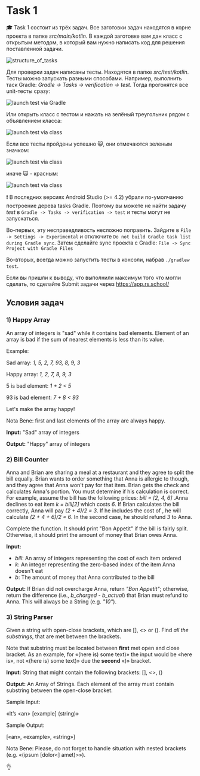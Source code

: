 # Task 1
:mortar_board: Task 1 состоит из трёх задач. Все заготовки задач находятся в корне проекта в папке *src/main/kotlin*. В каждой заготовке вам дан класс с открытым методом, в который вам нужно написать код для решения поставленной задачи.

<img alt="structure_of_tasks" src="/images/img_1.png" />

Для проверки задач написаны тесты. Находятся в папке *src/test/kotlin*. Тесты можно запускать разными способами. Например, выполнить таск Gradle: *Gradle -> Tasks -> verification -> test*. Тогда прогонятся все unit-тесты сразу:

<img alt="launch test via Gradle" src="/images/img_5.PNG" />

Или открыть класс с тестом и нажать на зелёный треугольник рядом с объявлением класса:

<img alt="launch test via class" src="/images/img_4.PNG" />

Если все тесты пройдены успешно :smiley_cat:, они отмечаются зеленым значком:

<img alt="launch test via class" src="/images/img_2.PNG" />

иначе :scream_cat: - красным:

<img alt="launch test via class" src="/images/img_3.PNG" />

:exclamation: В последних версиях Android Studio (>= 4.2) убрали по-умолчанию построение дерева tasks Gradle. Поэтому вы можете не найти задачу *test* в `Gradle -> Tasks -> verification -> test` и тесты могут не запускаться. 

Во-первых, эту несправедливость несложно поправить. Зайдите в `File -> Settings -> Experimental` и отключите `Do not build Gradle task list during Gradle sync`. Затем сделайте sync проекта с Gradle: `File -> Sync Project with Gradle Files`

Во-вторых, всегда можно запустить тесты в консоли, набрав `./gradlew test`. 

Если вы пришли к выводу, что выполнили максимум того что могли сделать, то сделайте Submit задачи через 
https://app.rs.school/


## Условия задач

### 1) Happy Array

An array of integers is "sad" while it contains bad elements.
Element of an array is bad if the sum of nearest elements is less
than its value.

Example:

Sad array: *1, 5, 2, 7, 93, 8, 9, 3*

Happy array: *1, 2, 7, 8, 9, 3*

5 is bad element: *1 + 2 < 5*

93 is bad element: *7 + 8 < 93*

Let's make the array happy!

Nota Bene: first and last elements of the array are always happy. 

**Input:** "Sad" array of integers

**Output:** "Happy" array of integers


### 2) Bill Counter

Anna and Brian are sharing a meal at a restaurant and they agree to split the
bill equally. Brian wants to order something that Anna is allergic to though,
and they agree that Anna won't pay for that item. Brian gets the check and
calculates Anna's portion. You must determine if his calculation is correct.
For example, assume the bill has the following prices: *bill = [2, 4, 6]* .Anna
declines to eat item *k = bill[2]* which costs *6*. If Brian calculates the bill
correctly, Anna will pay *(2 + 4)/2 = 3*. If he includes the cost of , he will
calculate *(2 + 4 + 6)/2 = 6*. In the second case, he should refund *3* to Anna.

Complete the function. It should print "Bon Appetit" if the bill
is fairly split. Otherwise, it should print the amount of money that Brian
owes Anna.

**Input:**

 - *bill*: An array of integers representing the cost of each item ordered
 - *k*: An integer representing the zero-based index of the item Anna doesn't eat
 - *b*: The amount of money that Anna contributed to the bill

**Output:**
If Brian did not overcharge Anna, return *"Bon Appetit"*; otherwise, return
the difference (i.e., *b_charged - b_actual*) that Brian must refund to Anna. This will
always be a String (e.g. *"10"*).


### 3) String Parser

Given a string with open-close brackets, which are [], <> or (). Find *all the substrings*, that are met between the brackets.

Note that substring must be located between **first** met open and close
bracket. As an example, for «(here is) some text)» the input would be «here
is», not «(here is) some text)» due the **second** «)» bracket.

**Input:** String that might contain the following brackets: [], <>, ()

**Output:** An Array of Strings. Each element of the array must contain
substring between the open-close bracket.

Sample Input:

«It’s \<an\> [example] (string)»

Sample Output:

[«an», «example», «string»]

Nota Bene: Please, do not forget to handle situation with nested brackets (e.g.
«(ipsum [dolor<] amet)>»).


:ok_hand:
